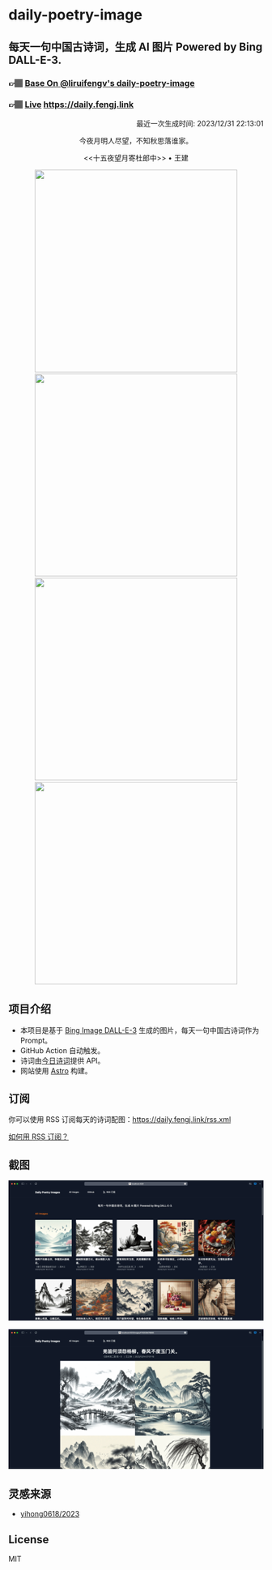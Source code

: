 
# daily-poetry-image

## 每天一句中国古诗词，生成 AI 图片 Powered by Bing DALL-E-3.

### 👉🏽 [Base On @liruifengv's daily-poetry-image](https://github.com/liruifengv/daily-poetry-image)

### 👉🏽 [Live](https://daily.fengj.link) https://daily.fengj.link

<p align="right">
  最近一次生成时间: 2023/12/31 22:13:01
</p>
<p align="center">
今夜月明人尽望，不知秋思落谁家。
</p>
<p align="center">
<<十五夜望月寄杜郎中>> • 王建
</p>
<p align="center">
<img src="https://tse4.mm.bing.net/th/id/OIG.2TcwlbHw8J3yw6jwBs4f" height="400" width="400" />
<img src="https://tse1.mm.bing.net/th/id/OIG.an4R0p7ylTC8DIgU9.y8" height="400" width="400" />
<img src="https://tse4.mm.bing.net/th/id/OIG.7YlKdcosswkPfPcdPb3y" height="400" width="400" />
<img src="https://tse3.mm.bing.net/th/id/OIG.GnPB6GZcgHxmwQMAhiJc" height="400" width="400" />
</p>

## 项目介绍

-   本项目是基于 [Bing Image DALL-E-3](https://www.bing.com/images/create) 生成的图片，每天一句中国古诗词作为 Prompt。
-   GitHub Action 自动触发。
-   诗词由[今日诗词](https://www.jinrishici.com/)提供 API。
-   网站使用 [Astro](https://astro.build) 构建。

## 订阅

你可以使用 RSS 订阅每天的诗词配图：https://daily.fengj.link/rss.xml

[如何用 RSS 订阅？](https://zhuanlan.zhihu.com/p/55026716)

## 截图

![图片列表](./screenshots/Snipaste_2023-12-28_21-00-26.png)

![图片详情](./screenshots/Snipaste_2023-12-28_21-00-53.png)

## 灵感来源

-   [yihong0618/2023](https://github.com/yihong0618/2023)

## License

MIT

